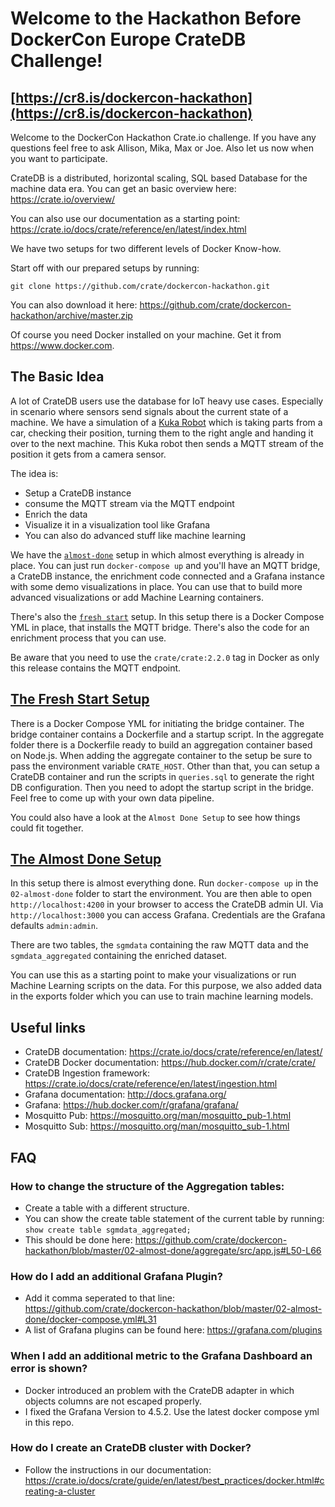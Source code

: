 # Welcome to the Hackathon Before DockerCon Europe CrateDB Challenge!
## [https://cr8.is/dockercon-hackathon](https://cr8.is/dockercon-hackathon)

Welcome to the DockerCon Hackathon Crate.io challenge.
If you have any questions feel free to ask Allison, Mika, Max or Joe.
Also let us now when you want to participate.

CrateDB is a distributed, horizontal scaling, SQL based Database
for the machine data era. You can get an basic overview here: https://crate.io/overview/

You can also use our documentation as a starting point: https://crate.io/docs/crate/reference/en/latest/index.html

We have two setups for two different levels of Docker Know-how.

Start off with our prepared setups by running:

```
git clone https://github.com/crate/dockercon-hackathon.git
```

You can also download it here: https://github.com/crate/dockercon-hackathon/archive/master.zip

Of course you need Docker installed on your machine.
Get it from https://www.docker.com.


## The Basic Idea

A lot of CrateDB users use the database for IoT heavy use cases. Especially in
scenario where sensors send signals about the current state of a machine.
We have a simulation of a
[Kuka Robot](https://www.kuka.com/de-de/produkte-leistungen/robotersysteme/industrieroboter) 
which is taking parts from a car, checking their position, turning them to the right angle and
handing it over to the next machine. This Kuka robot then sends a MQTT stream of the
position it gets from a camera sensor.

The idea is: 

* Setup a CrateDB instance
* consume the MQTT stream via the MQTT endpoint
* Enrich the data
* Visualize it in a visualization tool like Grafana
* You can also do advanced stuff like machine learning

We have the [`almost-done`](https://github.com/crate/dockercon-hackathon/tree/master/02-almost-done) setup in which almost everything is already in place.
You can just run `docker-compose up` and you'll have an MQTT bridge, a CrateDB
instance, the enrichment code connected and a Grafana instance with some
demo visualizations in place. You can use that to build more advanced 
visualizations or add Machine Learning containers. 

There's also the [`fresh start`](https://github.com/crate/dockercon-hackathon/tree/master/01-fresh-start) setup.
In this setup there is a Docker Compose YML in place, that installs the MQTT bridge. There's also the code for
an enrichment process that you can use.

Be aware that you need to use the `crate/crate:2.2.0` tag in Docker as only this
release contains the MQTT endpoint.


## [The Fresh Start Setup](https://github.com/crate/dockercon-hackathon/tree/master/01-fresh-start)

There is a Docker Compose YML for initiating the bridge container. The bridge container
contains a Dockerfile and a startup script. In the aggregate folder there is 
a Dockerfile ready to build an aggregation container based on Node.js.
When adding the aggregate container to the setup
be sure to pass the environment variable `CRATE_HOST`. Other than that, you can setup 
a CrateDB container and run the scripts in `queries.sql` to generate the right DB
configuration. Then you need to adopt the startup script in the bridge. 
Feel free to come up with your own data pipeline. 

You could also have a look at the `Almost Done Setup` to see how things could fit together.



## [The Almost Done Setup](https://github.com/crate/dockercon-hackathon/tree/master/02-almost-done)

In this setup there is almost everything done. Run `docker-compose up` in the
`02-almost-done` folder to start the environment. You are then able to open 
`http://localhost:4200` in your browser
to access the CrateDB admin UI. Via `http://localhost:3000` you can access 
Grafana. Credentials are the Grafana defaults `admin:admin`. 

There are two tables, the `sgmdata` containing the raw MQTT data and the 
`sgmdata_aggregated` containing the enriched dataset.

You can use this as a starting point to make your visualizations or run 
Machine Learning scripts on the data. For this purpose, we also added data in the exports
folder which you can use to train machine learning models.


## Useful links

* CrateDB documentation: https://crate.io/docs/crate/reference/en/latest/
* CrateDB Docker documentation: https://hub.docker.com/r/crate/crate/
* CrateDB Ingestion framework: https://crate.io/docs/crate/reference/en/latest/ingestion.html
* Grafana documentation: http://docs.grafana.org/
* Grafana: https://hub.docker.com/r/grafana/grafana/
* Mosquitto Pub: https://mosquitto.org/man/mosquitto_pub-1.html
* Mosquitto Sub: https://mosquitto.org/man/mosquitto_sub-1.html

## FAQ

### How to change the structure of the Aggregation tables:

* Create a table with a different structure.
* You can show the create table statement of the current table by running: `show create table sgmdata_aggregated;`
* This should be done here: https://github.com/crate/dockercon-hackathon/blob/master/02-almost-done/aggregate/src/app.js#L50-L66


### How do I add an additional Grafana Plugin?

* Add it comma seperated to that line: https://github.com/crate/dockercon-hackathon/blob/master/02-almost-done/docker-compose.yml#L31
* A list of Grafana plugins can be found here: https://grafana.com/plugins


### When I add an additional metric to the Grafana Dashboard an error is shown?

* Docker introduced an problem with the CrateDB adapter in which objects columns are not escaped properly.
* I fixed the Grafana Version to 4.5.2. Use the latest docker compose yml in this repo.


### How do I create an CrateDB cluster with Docker?

* Follow the instructions in our documentation: https://crate.io/docs/crate/guide/en/latest/best_practices/docker.html#creating-a-cluster